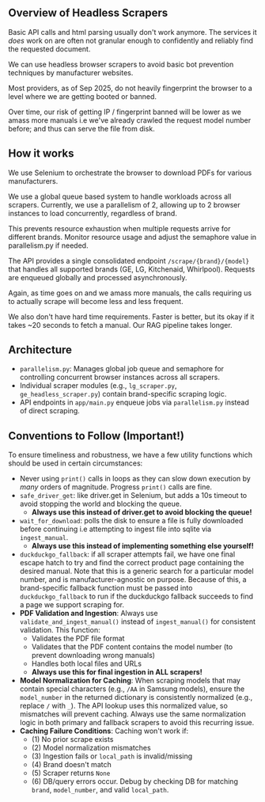 ## Overview of Headless Scrapers
Basic API calls and html parsing usually don't work anymore. The services it _does_ work on are often not granular enough to confidently and reliably find the requested document.

We can use headless browser scrapers to avoid basic bot prevention techniques by manufacturer websites.

Most providers, as of Sep 2025, do not heavily fingerprint the browser to a level where we are getting booted or banned.

Over time, our risk of getting IP / fingerprint banned will be lower as we amass more manuals i.e we've already crawled the request model number before; and thus can serve the file from disk.

## How it works
We use Selenium to orchestrate the browser to download PDFs for various manufacturers.

We use a global queue based system to handle workloads across all scrapers. Currently, we use a parallelism of 2, allowing up to 2 browser instances to load concurrently, regardless of brand.

This prevents resource exhaustion when multiple requests arrive for different brands. Monitor resource usage and adjust the semaphore value in parallelism.py if needed.

The API provides a single consolidated endpoint `/scrape/{brand}/{model}` that handles all supported brands (GE, LG, Kitchenaid, Whirlpool). Requests are enqueued globally and processed asynchronously.

Again, as time goes on and we amass more manuals, the calls requiring us to actually scrape will become less and less frequent.

We also don't have hard time requirements. Faster is better, but its okay if it takes ~20 seconds to fetch a manual. Our RAG pipeline takes longer.

## Architecture
- `parallelism.py`: Manages global job queue and semaphore for controlling concurrent browser instances across all scrapers.
- Individual scraper modules (e.g., `lg_scraper.py`, `ge_headless_scraper.py`) contain brand-specific scraping logic.
- API endpoints in `app/main.py` enqueue jobs via `parallelism.py` instead of direct scraping.

## Conventions to Follow (Important!)
To ensure timeliness and robustness, we have a few utility functions which should be used in certain circumstances:
- Never using `print()` calls in loops as they can slow down execution by _many_ orders of magnitude. Progress `print()` calls are fine.
- `safe_driver_get`: like driver.get in Selenium, but adds a 10s timeout to avoid stopping the world and blocking the queue.
  - **Always use this instead of driver.get to avoid blocking the queue!**
- `wait_for_download`: polls the disk to ensure a file is fully downloaded before continuing i.e attempting to ingest file into sqlite via `ingest_manual`.
  - **Always use this instead of implementing something else yourself!**
- `duckduckgo_fallback`: if all scraper attempts fail, we have one final escape hatch to try and find the correct product page containing the desired manual. Note that this is a generic search for a particular model number, and is manufacturer-agnostic on purpose. Because of this, a brand-specific fallback function must be passed into `duckduckgo_fallback` to run if the duckduckgo fallback succeeds to find a page we support scraping for.
- **PDF Validation and Ingestion**: Always use `validate_and_ingest_manual()` instead of `ingest_manual()` for consistent validation. This function:
  - Validates the PDF file format
  - Validates that the PDF content contains the model number (to prevent downloading wrong manuals)
  - Handles both local files and URLs
  - **Always use this for final ingestion in ALL scrapers!**
- **Model Normalization for Caching**: When scraping models that may contain special characters (e.g., `/AA` in Samsung models), ensure the `model_number` in the returned dictionary is consistently normalized (e.g., replace `/` with `_`). The API lookup uses this normalized value, so mismatches will prevent caching. Always use the same normalization logic in both primary and fallback scrapers to avoid this recurring issue.
- **Caching Failure Conditions**: Caching won't work if:
  - (1) No prior scrape exists
  - (2) Model normalization mismatches
  - (3) Ingestion fails or `local_path` is invalid/missing
  - (4) Brand doesn't match
  - (5) Scraper returns `None`
  - (6) DB/query errors occur. Debug by checking DB for matching `brand`, `model_number`, and valid `local_path`.